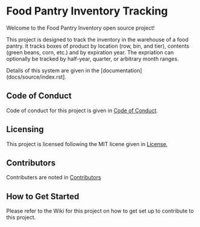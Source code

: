 # Food Pantry Inventory Tracking

Welcome to the Food Pantry Inventory open source project!

This project is designed to track the inventory in the warehouse of a food
pantry.  It tracks boxes of product by location (row, bin, and  tier), contents
(green beans, corn, etc.) and by expiration year.  The expriation can 
optionally be tracked by half-year, quarter, or arbitrary month ranges.

Details of this system are given in the 
[documentation](docs/source/index.rst].

## Code of Conduct

Code of conduct for this project is given in 
[Code of Conduct](Code_of_Conduct.md).

## Licensing

This project is licensed following the MIT licene given in
[License](LICENSE),

## Contributors

Contributers are noted in [Contributors](Contributors.md)

## How to Get Started

Please refer to the Wiki for this project on how to get set up to contribute
to this project.
